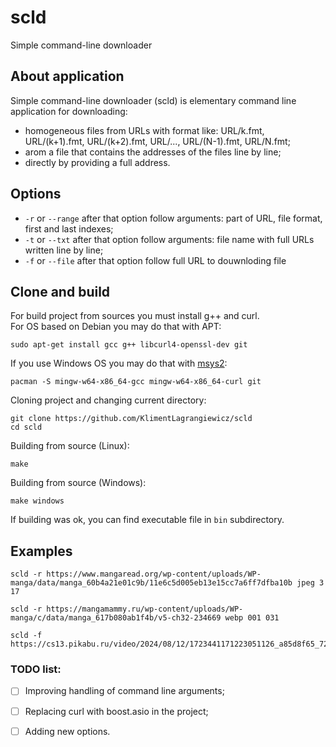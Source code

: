 # scld
Simple command-line downloader

## About application
Simple command-line downloader (scld) is elementary command line application for downloading:
 + homogeneous files from URLs with format like: URL/k.fmt, URL/(k+1).fmt, URL/(k+2).fmt, URL/..., URL/(N-1).fmt, URL/N.fmt;  
 + аrom a file that contains the addresses of the files line by line;  
 + directly by providing a full address.

## Options
 + `-r` or `--range` after that option follow arguments: part of URL, file format, first and last indexes;  
 + `-t` or `--txt` after that option follow arguments: file name with full URLs written line by line;  
 + `-f` or `--file` after that option follow full URL to douwnloding file  
 
## Clone and build
For build project from sources you must install g++ and curl.  
For OS based on Debian you may do that with APT:  
```
sudo apt-get install gcc g++ libcurl4-openssl-dev git
```
If you use Windows OS you may do that with [msys2](https://www.msys2.org/):  
```
pacman -S mingw-w64-x86_64-gcc mingw-w64-x86_64-curl git
```
Cloning project and changing current directory:  
```
git clone https://github.com/KlimentLagrangiewicz/scld
cd scld
```
Building from source (Linux):  
```
make
```
Building from source (Windows):  
```
make windows
```
If building was ok, you can find executable file in `bin` subdirectory.  

## Examples
```
scld -r https://www.mangaread.org/wp-content/uploads/WP-manga/data/manga_60b4a21e01c9b/11e6c5d005eb13e15cc7a6ff7dfba10b jpeg 3 17
```
```
scld -r https://mangamammy.ru/wp-content/uploads/WP-manga/c/data/manga_617b080ab1f4b/v5-ch32-234669 webp 001 031
```
```
scld -f https://cs13.pikabu.ru/video/2024/08/12/1723441171223051126_a85d8f65_720x720.webm
```

### TODO list:
- [ ] Improving handling of command line arguments;
- [ ] Replacing curl with boost.asio in the project;
- [ ] Adding new options.

